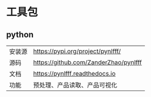 # 工具包

## python

|        |                                       |
| ------ | ------------------------------------- |
| 安装源 | https://pypi.org/project/pynlfff/     |
| 源码   | https://github.com/ZanderZhao/pynlfff |
| 文档   | https://pynlfff.readthedocs.io        |
| 功能   | 预处理、产品读取、产品可视化          |




